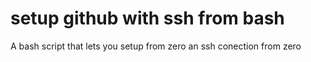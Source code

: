 # setup github with ssh from bash
A bash script that lets you setup from zero an ssh conection from zero
